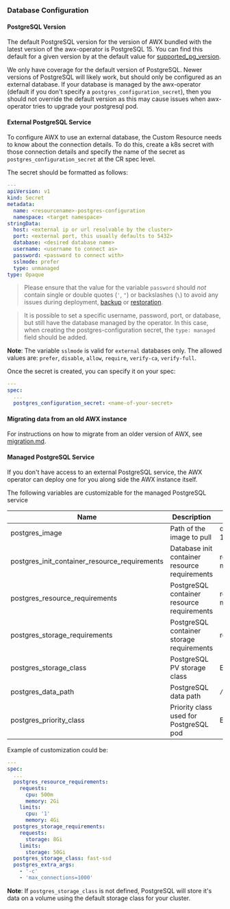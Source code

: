 ### Database Configuration

#### PostgreSQL Version

The default PostgreSQL version for the version of AWX bundled with the latest version of the awx-operator is PostgreSQL 15. You can find this default for a given version by at the default value for [supported_pg_version](https://github.com/ansible/awx-operator/blob/ffba1b4712a0b03f1faedfa70e3a9ef0d443e4a6/roles/installer/vars/main.yml#L7).

We only have coverage for the default version of PostgreSQL. Newer versions of PostgreSQL will likely work, but should only be configured as an external database. If your database is managed by the awx-operator (default if you don't specify a `postgres_configuration_secret`), then you should not override the default version as this may cause issues when awx-operator tries to upgrade your postgresql pod.

#### External PostgreSQL Service

To configure AWX to use an external database, the Custom Resource needs to know about the connection details. To do this, create a k8s secret with those connection details and specify the name of the secret as `postgres_configuration_secret` at the CR spec level.


The secret should be formatted as follows:

```yaml
---
apiVersion: v1
kind: Secret
metadata:
  name: <resourcename>-postgres-configuration
  namespace: <target namespace>
stringData:
  host: <external ip or url resolvable by the cluster>
  port: <external port, this usually defaults to 5432>
  database: <desired database name>
  username: <username to connect as>
  password: <password to connect with>
  sslmode: prefer
  type: unmanaged
type: Opaque
```

> Please ensure that the value for the variable `password` should _not_ contain single or double quotes (`'`, `"`) or backslashes (`\`) to avoid any issues during deployment, [backup](https://github.com/ansible/awx-operator/tree/devel/roles/backup) or [restoration](https://github.com/ansible/awx-operator/tree/devel/roles/restore).

> It is possible to set a specific username, password, port, or database, but still have the database managed by the operator. In this case, when creating the postgres-configuration secret, the `type: managed` field should be added.

**Note**: The variable `sslmode` is valid for `external` databases only. The allowed values are: `prefer`, `disable`, `allow`, `require`, `verify-ca`, `verify-full`.

Once the secret is created, you can specify it on your spec:

```yaml
---
spec:
  ...
  postgres_configuration_secret: <name-of-your-secret>
```

#### Migrating data from an old AWX instance

For instructions on how to migrate from an older version of AWX, see [migration.md](../migration/migration.md).

#### Managed PostgreSQL Service

If you don't have access to an external PostgreSQL service, the AWX operator can deploy one for you along side the AWX instance itself.

The following variables are customizable for the managed PostgreSQL service

| Name                                          | Description                                   | Default                                 |
| --------------------------------------------- | --------------------------------------------- | --------------------------------------- |
| postgres_image                                | Path of the image to pull                     | quay.io/sclorg/postgresql-15-c9s:latest |
| postgres_init_container_resource_requirements | Database init container resource requirements | requests: {cpu: 10m, memory: 64Mi}      |
| postgres_resource_requirements                | PostgreSQL container resource requirements    | requests: {cpu: 10m, memory: 64Mi}      |
| postgres_storage_requirements                 | PostgreSQL container storage requirements     | requests: {storage: 8Gi}                |
| postgres_storage_class                        | PostgreSQL PV storage class                   | Empty string                            |
| postgres_data_path                            | PostgreSQL data path                          | `/var/lib/pgsql/data/pgdata`            |
| postgres_priority_class                       | Priority class used for PostgreSQL pod        | Empty string                            |

Example of customization could be:

```yaml
---
spec:
  ...
  postgres_resource_requirements:
    requests:
      cpu: 500m
      memory: 2Gi
    limits:
      cpu: '1'
      memory: 4Gi
  postgres_storage_requirements:
    requests:
      storage: 8Gi
    limits:
      storage: 50Gi
  postgres_storage_class: fast-ssd
  postgres_extra_args:
    - '-c'
    - 'max_connections=1000'
```

**Note**: If `postgres_storage_class` is not defined, PostgreSQL will store it's data on a volume using the default storage class for your cluster.
